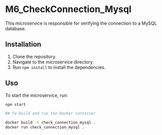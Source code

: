 # M6_CheckConnection_Mysql

This microservice is responsible for verifying the connection to a MySQL database.

## Installation

1. Clone the repository.
2. Navigate to the microservice directory.
3. Run `npm install` to install the dependencies.

## Uso

To start the microservice, run:

```bash
npm start

## To build and run the Docker container

docker build -t check_connection_mysql .
docker run check_connection_mysql .
